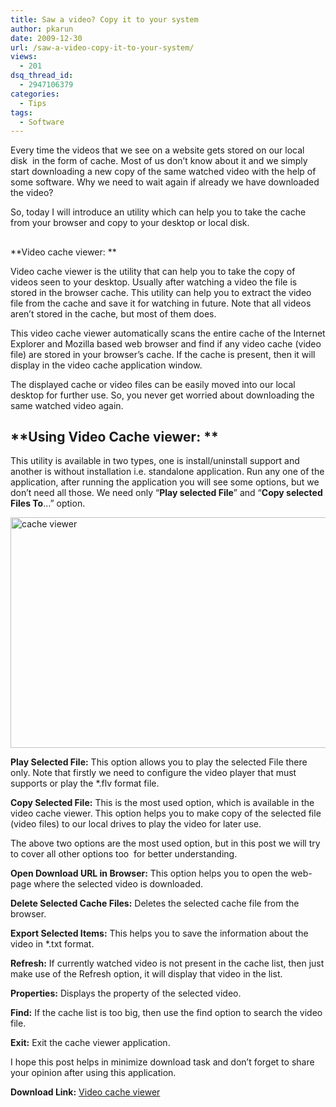 ```yaml
---
title: Saw a video? Copy it to your system
author: pkarun
date: 2009-12-30
url: /saw-a-video-copy-it-to-your-system/
views:
  - 201
dsq_thread_id:
  - 2947106379
categories:
  - Tips
tags:
  - Software
---
```

Every time the videos that we see on a website gets stored on our local disk  in the form of cache. Most of us don’t know about it and we simply start downloading a new copy of the same watched video with the help of some software. Why we need to wait again if already we have downloaded the video?

So, today I will introduce an utility which can help you to take the cache from your browser and copy to your desktop or local disk.

## <!--more-->

**Video cache viewer: **

Video cache viewer is the utility that can help you to take the copy of  videos seen to your desktop. Usually after watching a video the file is stored in the browser cache. This utility can help you to extract the video file from the cache and save it for watching in future. Note that all videos aren&#8217;t stored in the cache, but most of them does.

This video cache viewer automatically scans the entire cache of the Internet Explorer and Mozilla based web browser and find if any video cache (video file) are stored in your browser’s cache. If the cache is present, then it will display in the video cache application window.

The displayed cache or video files can be easily moved into our local desktop for further use. So, you never get worried about downloading the same watched video again.

## **Using Video Cache viewer: **

This utility is available in two types, one is install/uninstall support and another is without installation i.e. standalone application. Run any one of the application, after running the application you will see some options, but we don’t need all those. We need only “**Play selected File**” and “**Copy selected Files To**…” option.

[<img class="wp-image-52869" style="border: 0px none" src="http://cdn.devilsworkshop.org/files/2009/12/cacheviewer_thumb.jpg" border="0" alt="cache viewer" width="568" height="369" />][1]

**Play Selected File:** This option allows you to play the selected File there only. Note that firstly we need to configure the video player that must supports or play the *.flv format file.

**Copy Selected File:** This is the most used option, which is available in the video cache viewer. This option helps you to make copy of the selected file (video files) to our local drives to play the video for later use.

The above two options are the most used option, but in this post we will try to cover all other options too  for better understanding.

**Open Download URL in Browser:** This option helps you to open the web-page where the selected video is downloaded.

**Delete Selected Cache Files:** Deletes the selected cache file from the browser.

**Export Selected Items:** This helps you to save the information about the video in *.txt format.

**Refresh:** If currently watched video is not present in the cache list, then just make use of the Refresh option, it will display that video in the list.

**Properties:** Displays the property of the selected video.

**Find:** If the cache list is too big, then use the find option to search the video file.

**Exit:** Exit the cache viewer application.

I hope this post helps in minimize download task and don&#8217;t forget to share your opinion after using this application.

**Download Link:** <a href="http://www.nirsoft.net/utils/video_cache_view.html" onclick="_gaq.push(['_trackEvent', 'outbound-article', 'http://www.nirsoft.net/utils/video_cache_view.html', 'Video cache viewer']);" >Video cache viewer</a>

 [1]: http://cdn.devilsworkshop.org/files/2009/12/cacheviewer.jpg
